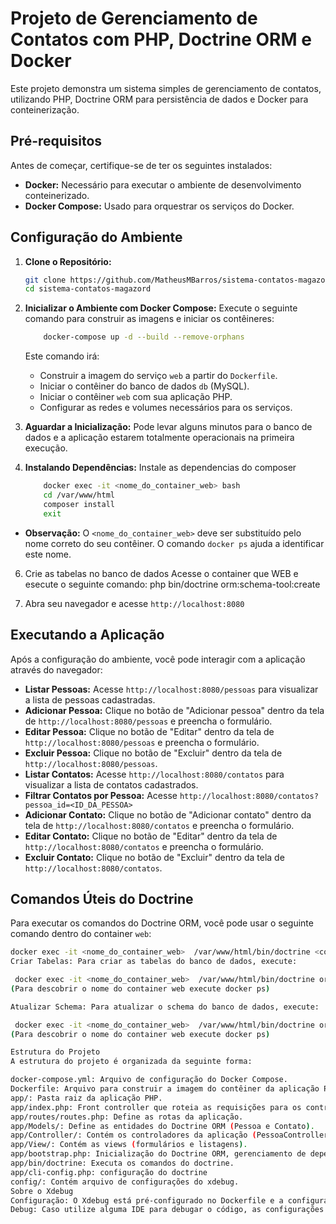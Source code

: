 # Projeto de Gerenciamento de Contatos com PHP, Doctrine ORM e Docker

Este projeto demonstra um sistema simples de gerenciamento de contatos, utilizando PHP, Doctrine ORM para persistência de dados e Docker para conteinerização.

## Pré-requisitos

Antes de começar, certifique-se de ter os seguintes instalados:

-   **Docker:** Necessário para executar o ambiente de desenvolvimento conteinerizado.
-   **Docker Compose:** Usado para orquestrar os serviços do Docker.

## Configuração do Ambiente

1.  **Clone o Repositório:**
    ```bash
    git clone https://github.com/MatheusMBarros/sistema-contatos-magazord.git
    cd sistema-contatos-magazord
    ```

2.  **Inicializar o Ambiente com Docker Compose:**
    Execute o seguinte comando para construir as imagens e iniciar os contêineres:
    ```bash
        docker-compose up -d --build --remove-orphans
    ```
    Este comando irá:
    - Construir a imagem do serviço `web` a partir do `Dockerfile`.
    - Iniciar o contêiner do banco de dados `db` (MySQL).
    - Iniciar o contêiner `web` com sua aplicação PHP.
    - Configurar as redes e volumes necessários para os serviços.

3.  **Aguardar a Inicialização:**
    Pode levar alguns minutos para o banco de dados e a aplicação estarem totalmente operacionais na primeira execução.

5.  **Instalando Dependências:**
       Instale as dependencias do composer
     ```bash
         docker exec -it <nome_do_container_web> bash
         cd /var/www/html
         composer install
         exit
     ```
 -  **Observação:** O `<nome_do_container_web>` deve ser substituído pelo nome correto do seu contêiner. O comando `docker ps` ajuda a identificar este nome.

6. Crie as tabelas no banco de dados
    Acesse o container que WEB e esecute o seguinte comando: php bin/doctrine orm:schema-tool:create
   
6. Abra seu navegador e acesse `http://localhost:8080`

## Executando a Aplicação

Após a configuração do ambiente, você pode interagir com a aplicação através do navegador:

-   **Listar Pessoas:** Acesse `http://localhost:8080/pessoas` para visualizar a lista de pessoas cadastradas.
-   **Adicionar Pessoa:**  Clique no botão de "Adicionar pessoa" dentro da tela de `http://localhost:8080/pessoas` e preencha o formulário.
-    **Editar Pessoa:**  Clique no botão de "Editar" dentro da tela de `http://localhost:8080/pessoas` e preencha o formulário.
-    **Excluir Pessoa:**  Clique no botão de "Excluir" dentro da tela de `http://localhost:8080/pessoas`.
-   **Listar Contatos:** Acesse `http://localhost:8080/contatos` para visualizar a lista de contatos cadastrados.
-   **Filtrar Contatos por Pessoa:** Acesse `http://localhost:8080/contatos?pessoa_id=<ID_DA_PESSOA>`
-   **Adicionar Contato:** Clique no botão de "Adicionar contato" dentro da tela de `http://localhost:8080/contatos` e preencha o formulário.
-    **Editar Contato:**  Clique no botão de "Editar" dentro da tela de `http://localhost:8080/contatos` e preencha o formulário.
-    **Excluir Contato:**  Clique no botão de "Excluir" dentro da tela de `http://localhost:8080/contatos`.

## Comandos Úteis do Doctrine

Para executar os comandos do Doctrine ORM, você pode usar o seguinte comando dentro do container `web`:

```bash
docker exec -it <nome_do_container_web>  /var/www/html/bin/doctrine <comando>
Criar Tabelas: Para criar as tabelas do banco de dados, execute:

 docker exec -it <nome_do_container_web>  /var/www/html/bin/doctrine orm:schema-tool:create
(Para descobrir o nome do container web execute docker ps)

Atualizar Schema: Para atualizar o schema do banco de dados, execute:

 docker exec -it <nome_do_container_web>  /var/www/html/bin/doctrine orm:schema-tool:update --force
(Para descobrir o nome do container web execute docker ps)

Estrutura do Projeto
A estrutura do projeto é organizada da seguinte forma:

docker-compose.yml: Arquivo de configuração do Docker Compose.
Dockerfile: Arquivo para construir a imagem do contêiner da aplicação PHP.
app/: Pasta raiz da aplicação PHP.
app/index.php: Front controller que roteia as requisições para os controladores apropriados.
app/routes/routes.php: Define as rotas da aplicação.
app/Models/: Define as entidades do Doctrine ORM (Pessoa e Contato).
app/Controller/: Contém os controladores da aplicação (PessoaController e ContatoController).
app/View/: Contém as views (formulários e listagens).
app/bootstrap.php: Inicialização do Doctrine ORM, gerenciamento de dependências e definições de variáveis globais.
app/bin/doctrine: Executa os comandos do doctrine.
app/cli-config.php: configuração do doctrine
config/: Contém arquivo de configurações do xdebug.
Sobre o Xdebug
Configuração: O Xdebug está pré-configurado no Dockerfile e a configuração adicional está no arquivo config/xdebug.ini.
Debug: Caso utilize alguma IDE para debugar o código, as configurações do Xdebug devem estar adequadas com a IDE utilizada.
